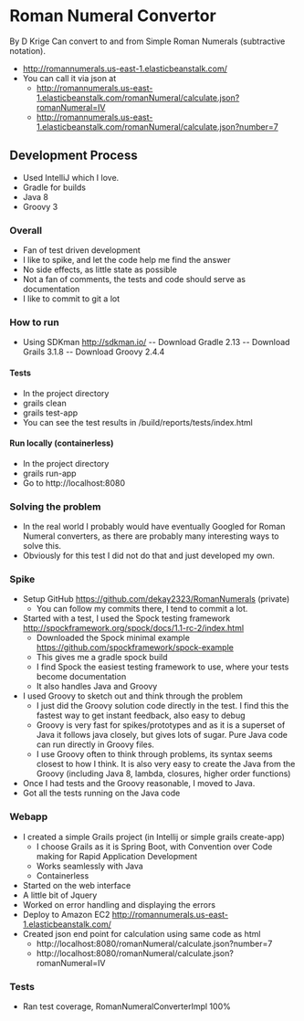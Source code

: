 # Roman Numeral Convertor

By D Krige 
Can convert to and from Simple Roman Numerals (subtractive notation).
- http://romannumerals.us-east-1.elasticbeanstalk.com/
- You can call it via json at
    - http://romannumerals.us-east-1.elasticbeanstalk.com/romanNumeral/calculate.json?romanNumeral=IV
    - http://romannumerals.us-east-1.elasticbeanstalk.com/romanNumeral/calculate.json?number=7

## Development Process
- Used IntelliJ which I love.
- Gradle for builds
- Java 8
- Groovy 3

### Overall
- Fan of test driven development
- I like to spike, and let the code help me find the answer
- No side effects, as little state as possible
- Not a fan of comments, the tests and code should serve as documentation
- I like to commit to git a lot

### How to run
- Using SDKman http://sdkman.io/
-- Download Gradle 2.13
-- Download Grails 3.1.8
-- Download Groovy 2.4.4
#### Tests
- In the project directory
- grails clean
- grails test-app
- You can see the test results in /build/reports/tests/index.html
#### Run locally (containerless)
- In the project directory
- grails run-app
- Go to http://localhost:8080

### Solving the problem
- In the real world I probably would have eventually Googled for Roman Numeral converters, as there are probably many interesting ways to solve this. 
- Obviously for this test I did not do that and just developed my own.

### Spike
- Setup GitHub https://github.com/dekay2323/RomanNumerals (private)
    -  You can follow my commits there, I tend to commit a lot. 
- Started with a test, I used the Spock testing framework http://spockframework.org/spock/docs/1.1-rc-2/index.html
    - Downloaded the Spock minimal example https://github.com/spockframework/spock-example
    - This gives me a gradle spock build
    - I find Spock the easiest testing framework to use, where your tests become documentation
    - It also handles Java and Groovy
- I used Groovy to sketch out and think through the problem
    - I just did the Groovy solution code directly in the test. I find this the fastest way to get instant feedback, also easy to debug
    - Groovy is very fast for spikes/prototypes and as it is a superset of Java it follows java closely, but gives lots of sugar. Pure Java code can run directly in Groovy files.
    - I use Groovy often to think through problems, its syntax seems closest to how I think. It is also very easy to create the Java from the Groovy (including Java 8, lambda, closures, higher order functions)
- Once I had tests and the Groovy reasonable, I moved to Java.
- Got all the tests running on the Java code

### Webapp
- I created a simple Grails project (in Intellij or simple grails create-app)
    - I choose Grails as it is Spring Boot, with Convention over Code making for Rapid Application Development
    - Works seamlessly with Java
    - Containerless
- Started on the web interface
- A little bit of Jquery
- Worked on error handling and displaying the errors
- Deploy to Amazon EC2 http://romannumerals.us-east-1.elasticbeanstalk.com/
- Created json end point for calculation using same code as html
    - http://localhost:8080/romanNumeral/calculate.json?number=7
    - http://localhost:8080/romanNumeral/calculate.json?romanNumeral=IV
    
### Tests
- Ran test coverage, RomanNumeralConverterImpl 100%



